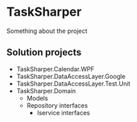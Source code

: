  # TaskSharper

Something about the project


## Solution projects
 
- TaskSharper.Calendar.WPF
- TaskSharper.DataAccessLayer.Google
- TaskSharper.DataAccessLayer.Test.Unit
- TaskSharper.Domain
  - Models
  - Repository interfaces
    - Iservice interfaces